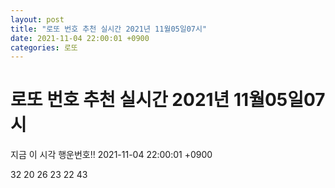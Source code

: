 ```yaml
---
layout: post
title: "로또 번호 추천 실시간 2021년 11월05일07시"
date: 2021-11-04 22:00:01 +0900
categories: 로또
---
```


# 로또 번호 추천 실시간 2021년 11월05일07시

지금 이 시각 행운번호!! 2021-11-04 22:00:01 +0900

 32  20  26  23  22  43 

